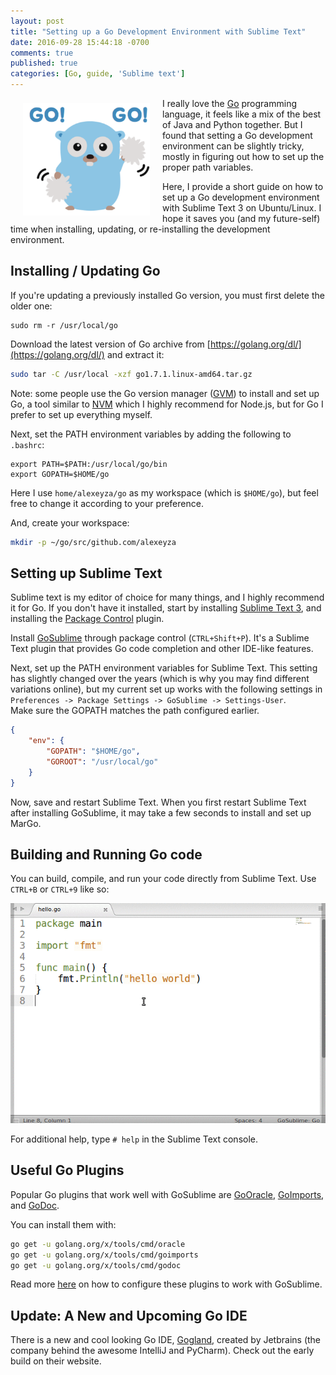 ```yaml
---
layout: post
title: "Setting up a Go Development Environment with Sublime Text"
date: 2016-09-28 15:44:18 -0700
comments: true
published: true
categories: [Go, guide, 'Sublime text']
---
```

<img style="float:left; margin: 8px 20px" src="/assets/article_images/2016-09-28-setting-up-a-go-development-environment-with-sublimetext/gogo.png" widht="180" height="180" title="Go!"/>

I really love the [Go](https://golang.org/) programming language, it feels like a mix of the best of Java and Python together. But I found that setting a Go development environment can be slightly tricky, mostly in figuring out how to set up the proper path variables.

Here, I provide a short guide on how to set up a Go development environment with Sublime Text 3 on Ubuntu/Linux. I hope it saves you (and my future-self) time when installing, updating, or re-installing the development environment.

<!--more-->

## Installing / Updating Go
If you're updating a previously installed Go version, you must first delete the older one:

```
sudo rm -r /usr/local/go
```

Download the latest version of Go archive from [https://golang.org/dl/](https://golang.org/dl/) and extract it:

```bash
sudo tar -C /usr/local -xzf go1.7.1.linux-amd64.tar.gz
```

Note: some people use the Go version manager ([GVM](https://github.com/moovweb/gvm)) to install and set up Go, a tool similar to [NVM](https://github.com/creationix/nvm) which I highly recommend for Node.js, but for Go I prefer to set up everything myself.

Next, set the PATH environment variables by adding the following to `.bashrc`:

```
export PATH=$PATH:/usr/local/go/bin
export GOPATH=$HOME/go
```

Here I use `home/alexeyza/go` as my workspace (which is `$HOME/go`), but feel free to change it according to your preference.

And, create your workspace:

```bash
mkdir -p ~/go/src/github.com/alexeyza
```

## Setting up Sublime Text
Sublime text is my editor of choice for many things, and I highly recommend it for Go. If you don't have it installed, start by installing [Sublime Text 3](http://www.webupd8.org/2013/07/sublime-text-3-ubuntu-ppa-now-available.html), and installing the [Package Control](https://packagecontrol.io/installation) plugin.

Install [GoSublime](https://github.com/DisposaBoy/GoSublime) through package control (`CTRL+Shift+P`). It's a Sublime Text plugin that provides Go code completion and other IDE-like features.

Next, set up the PATH environment variables for Sublime Text. This setting has slightly changed over the years (which is why you may find different variations online), but my current set up works with the following settings in `Preferences -> Package Settings -> GoSublime -> Settings-User`.  
Make sure the GOPATH matches the path configured earlier.

```json
{
    "env": {
        "GOPATH": "$HOME/go",
        "GOROOT": "/usr/local/go"
    }
}
```

Now, save and restart Sublime Text. When you first restart Sublime Text after installing GoSublime, it may take a few seconds to install and set up MarGo.

## Building and Running Go code
You can build, compile, and run your code directly from Sublime Text. Use `CTRL+B` or `CTRL+9` like so:  

![Compiling and running within Sublime Text example](/assets/article_images/2016-09-28-setting-up-a-go-development-environment-with-sublimetext/go_hello_world.gif)

For additional help, type `# help` in the Sublime Text console.

## Useful Go Plugins
Popular Go plugins that work well with GoSublime are [GoOracle](https://github.com/waigani/GoOracle), [GoImports](https://godoc.org/golang.org/x/tools/cmd/goimports), and [GoDoc](https://godoc.org/golang.org/x/tools/cmd/godoc).

You can install them with:

```bash
go get -u golang.org/x/tools/cmd/oracle
go get -u golang.org/x/tools/cmd/goimports
go get -u golang.org/x/tools/cmd/godoc
```

Read more [here](https://www.wolfe.id.au/2015/03/05/using-sublime-text-for-go-development/) on how to configure these plugins to work with GoSublime.

## Update: A New and Upcoming Go IDE
There is a new and cool looking Go IDE, [Gogland](https://www.jetbrains.com/go/), created by Jetbrains (the company behind the awesome IntelliJ and PyCharm). Check out the early build on their website.